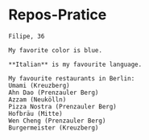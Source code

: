 # Repos-Pratice


    Filipe, 36
    
    My favorite color is blue.
    
    **Italian** is my favourite language.
    
    My favourite restaurants in Berlin:
    Umami (Kreuzberg)
    Ahn Dao (Prenzauler Berg)
    Azzam (Neukölln)
    Pizza Nostra (Prenzauler Berg)
    Hofbräu (Mitte)
    Wen Cheng (Prenzauler Berg)
    Burgermeister (Kreuzberg)
    
    
